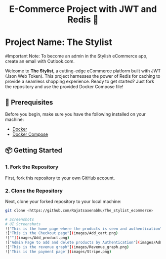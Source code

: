 <h1 align="center">E-Commerce Project with JWT and Redis 🛒</h1>

# Project Name: The Stylist

#Important Note: To become an admin in the Stylish eCommerce app, create an email with Outlook.com.

Welcome to **The Stylist**, a cutting-edge eCommerce platform built with JWT (Json Web Token). This project harnesses the power of Redis for caching to provide a seamless shopping experience. Ready to get started? Just fork the repository and use the provided Docker Compose file!

## 🚀 Prerequisites

Before you begin, make sure you have the following installed on your machine:

- [Docker](https://www.docker.com/get-started)
- [Docker Compose](https://docs.docker.com/compose/install/)

## 📦 Getting Started

### 1. Fork the Repository

First, fork this repository to your own GitHub account.

### 2. Clone the Repository

Next, clone your forked repository to your local machine:

```bash
git clone <https://github.com/Rajatsaxenabhu/The_stylist_ecommerce>

# Screenshots
# UI Screenshots
!["This is the home page where the products is seen and authentication"](images/Home.png)
!["This is the Checkout page"](images/Add_cart.png)
![""](images/Add_product.png)
!["Admin Page to add and delete products by Authentication"](images/Admin.png)
!["This is the revenue graph"](images/Revenue_graph.png)
!['This is the payment page'](images/Stripe.png)